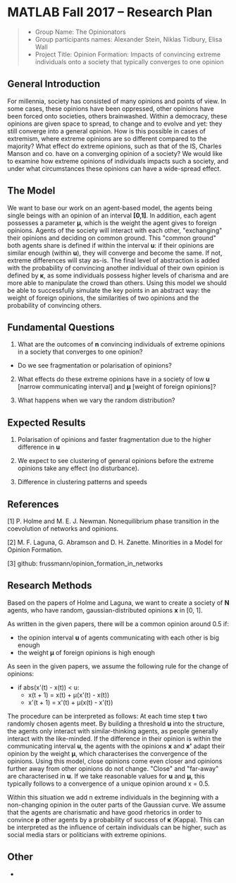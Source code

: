 # MATLAB Fall 2017 – Research Plan

> * Group Name: The Opinionators
> * Group participants names: Alexander Stein, Niklas Tidbury, Elisa Wall
> * Project Title: Opinion Formation: Impacts of convincing extreme individuals onto a society that typically converges to one opinion

## General Introduction

For millennia, society has consisted of many opinions and points of view. In some cases, these opinions have been oppressed, other opinions have been forced onto societies, others brainwashed.
Within a democracy, these opinions are given space to spread, to change and to evolve and yet: they still converge into a general opinion. How is this possible in cases of extremism, where extreme opinions are so different compared to the majority? What effect do extreme opinions, such as that of the IS, Charles Manson and co. have on a converging opinion of a society?
We would like to examine how extreme opinions of individuals impacts such a society, and under what circumstances these opinions can have a wide-spread effect.


## The Model

We want to base our work on an agent-based model, the agents being single beings with an opinion of an interval **[0,1]**. In addition, each agent possesses a parameter **µ**, which is the weight the agent gives to foreign opinions. Agents of the society will interact with each other, "exchanging" their opinions and deciding on common ground. This "common ground" both agents share is defined if within the interval **u**: if their opinions are similar enough (within **u**), they will converge and become the same. If not, extreme differences will stay as-is. The final level of abstraction is added with the probability of convincing another individual of their own opinion is defined by **κ**, as some individuals possess higher levels of charisma and are more able to manipulate the crowd than others.
Using this model we should be able to successfully simulate the key points in an abstract way: the weight of foreign opinions, the similarities of two opinions and the probability of convincing others.


## Fundamental Questions

1) What are the outcomes of **n** convincing individuals of extreme opinions in a society that converges to one opinion?
- Do we see fragmentation or polarisation of opinions?

2) What effects do these extreme opinions have in a society of low **u** [narrow communicating interval] and **µ** [weight of foreign opinions]?

3) What happens when we vary the random distribution?


## Expected Results

1) Polarisation of opinions and faster fragmentation due to the higher difference in **u**

2) We expect to see clustering of general opinions before the extreme opinions take any effect (no disturbance).

3) Difference in clustering patterns and speeds


## References

[1] P. Holme and M. E. J. Newman. Nonequilibrium phase transition in the coevolution of networks and opinions.

[2] M. F. Laguna, G. Abramson and D. H. Zanette. Minorities in a Model for Opinion Formation.

[3] github: frussmann/opinion_formation_in_networks


## Research Methods

Based on the papers of Holme and Laguna, we want to create a society of **N** agents, who have random, gaussian-distributed opinions **x** in [0, 1].

As written in the given papers, there will be a common opinion around 0.5 if:
- the opinion interval **u** of agents communicating with each other is big enough
- the weight **µ** of foreign opinions is high enough

As seen in the given papers, we assume the following rule for the change of opinions:
- if abs(x'(t) - x(t)) < u:
  - x(t + 1) = x(t) + µ(x'(t) - x(t))
  - x'(t + 1) = x'(t) + µ(x(t) - x'(t))

The procedure can be interpreted as follows:
At each time step **t** two randomly chosen agents meet. By building a threshold **u** into the structure, the agents only interact with similar-thinking agents, as people generally interact with the like-minded. If the difference in their opinion is within the communicating interval **u**, the agents with the opinions **x** and **x'** adapt their opinion by the weight **µ**, which characterises the convergence of the opinions.
Using this model, close opinions come even closer and opinions further away from other opinions do not change. "Close" and "far-away" are characterised in **u**.
If we take reasonable values for **u** and **µ**, this typically follows to a convergence of a unique opinion around x = 0.5.

Within this situation we add n extreme individuals in the beginning with a non-changing opinion in the outer parts of the Gaussian curve. We assume that the agents are charismatic and have good rhetorics in order to convince **p** other agents by a probability of success of **κ** (Kappa). This can be interpreted as the influence of certain individuals can be higher, such as social media stars or politicians with extreme opinions.


## Other

-
